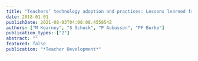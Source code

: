 ```yaml
---
title: "Teachers’ technology adoption and practices: Lessons learned from the IWB phenomenon"
date: 2018-01-01
publishDate: 2021-08-03T04:08:08.455854Z
authors: ["M Kearney", "S Schuck", "P Aubusson", "PF Burke"]
publication_types: ["2"]
abstract: ""
featured: false
publication: "*Teacher Development*"
---
```



